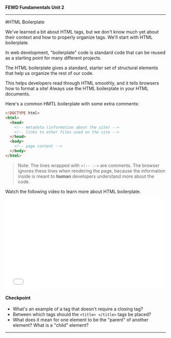 **FEWD Fundamentals Unit 2**

---

#HTML Boilerplate

We've learned a bit about HTML tags, but we don't know much yet about their context and how to properly organize tags. We'll start with HTML boilerplate.

In web development, "boilerplate" code is standard code that can be reused as a starting point for many different projects.  

The HTML boilerplate gives a standard, starter set of structural elements that help us organize the rest of our code.

This helps developers read through HTML smoothly, and it tells browsers how to format a site! Always use the HTML boilerplate in your HTML documents.

Here's a common HMTL boilerplate with some extra comments:

```html
<!DOCTYPE html>
<html>
  <head>
    <!-- metadata (information about the site) -->
    <!-- links to other files used on the site -->
  </head>
  <body>
    <!-- page content -->
  </body>
</html>
```

> Note: The lines wrapped with `<!-- -->` are comments. The browser ignores these lines when rendering the page, because the information inside is meant to **human** developers understand more about the code.  

Watch the following video to learn more about HTML boilerplate.

<div class="wistia_responsive_padding" style="padding:56.25% 0 0 0;position:relative;"><div class="wistia_responsive_wrapper" style="height:100%;left:0;position:absolute;top:0;width:100%;"><iframe src="//fast.wistia.net/embed/iframe/7mhg28is61?seo=false&videoFoam=true" allowtransparency="true" frameborder="0" scrolling="no" class="wistia_embed" name="wistia_embed" allowfullscreen mozallowfullscreen webkitallowfullscreen oallowfullscreen msallowfullscreen width="100%" height="100%"></iframe></div></div>
<script src="//fast.wistia.net/assets/external/E-v1.js" async></script>


#### Checkpoint

* What's an example of a tag that doesn't require a closing tag?
* Between which tags should the `<title> </title>` tags be placed?
* What does it mean for one element to be the "parent" of another element? What is a "child" element?

---

